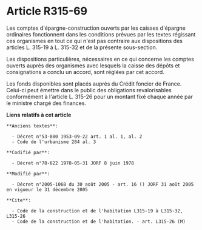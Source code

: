 # Article R315-69

Les comptes d'épargne-construction ouverts par les caisses d'épargne ordinaires fonctionnent dans les conditions prévues par
les textes régissant ces organismes en tout ce qui n'est pas contraire aux dispositions des articles L. 315-19 à L. 315-32 et
de la présente sous-section.

Les dispositions particulières, nécessaires en ce qui concerne les comptes ouverts auprès des organismes avec lesquels la
caisse des dépôts et consignations a conclu un accord, sont réglées par cet accord.

Les fonds disponibles sont placés auprès du Crédit foncier de France. Celui-ci peut émettre dans le public des obligations
revalorisables conformément à l'article L. 315-26 pour un montant fixé chaque année par le ministre chargé des finances.

**Liens relatifs à cet article**

	**Anciens textes**:

	  - Décret n°53-880 1953-09-22 art. 1 al. 1, al. 2
	  - Code de l'urbanisme 284 al. 3

	**Codifié par**:

	  - Décret n°78-622 1978-05-31 JORF 8 juin 1978

	**Modifié par**:

	  - Décret n°2005-1068 du 30 août 2005 - art. 16 () JORF 31 août 2005 en vigueur le 31 décembre 2005

	**Cite**:

	  - Code de la construction et de l'habitation L315-19 à L315-32, L315-26
	  - Code de la construction et de l'habitation. - art. L315-26 (M)
